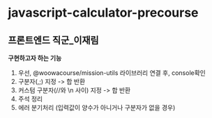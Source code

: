 # javascript-calculator-precourse
## 프론트엔드 직군_이재림
**구현하고자 하는 기능**
1. 우선, @woowacourse/mission-utils 라이브러리 연결 후, console확인
2. 구분자(,;) 지정 -> 합 반환
3. 커스텀 구분자(//와 \n 사이) 지정 -> 합 반환
4. 주석 정리
5. 에러 분기처리 (입력값이 양수가 아니거나 구분자가 없을 경우)

